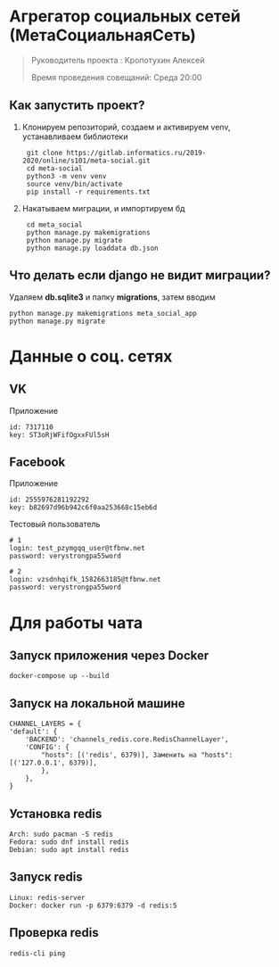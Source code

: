 # Агрегатор социальных сетей (МетаСоциальнаяСеть)

> Руководитель проекта : Кропотухин Алексей 
>
> Время проведения совещаний: Среда 20:00


## Как запустить проект?

1. Клонируем репозиторий, создаем и активируем venv, устанавливаем библиотеки

        git clone https://gitlab.informatics.ru/2019-2020/online/s101/meta-social.git
        cd meta-social
        python3 -m venv venv
        source venv/bin/activate
        pip install -r requirements.txt

2. Накатываем миграции, и импортируем бд

        cd meta_social
        python manage.py makemigrations
        python manage.py migrate
        python manage.py loaddata db.json


## Что делать если django не видит миграции?

Удаляем **db.sqlite3** и папку **migrations**, затем вводим

    python manage.py makemigrations meta_social_app
    python manage.py migrate


# Данные о соц. сетях

## VK

Приложение

    id: 7317110
    key: ST3oRjWFifOgxxFUl5sH

## Facebook

Приложение

    id: 2555976281192292
    key: b82697d96b942c6f0aa253668c15eb6d

Тестовый пользователь

    # 1
    login: test_pzymgqq_user@tfbnw.net
    password: verystrongpa55word
    
    # 2
    login: vzsdnhqifk_1582663185@tfbnw.net
    password: verystrongpa55word

# Для работы чата

## Запуск приложения через Docker
    docker-compose up --build

## Запуск на локальной машине
    CHANNEL_LAYERS = {
    'default': {
        'BACKEND': 'channels_redis.core.RedisChannelLayer',
        'CONFIG': {
            "hosts": [('redis', 6379)], Заменить на "hosts": [('127.0.0.1', 6379)],
            },
        },
    }

## Установка redis
    Arch: sudo pacman -S redis
    Fedora: sudo dnf install redis
    Debian: sudo apt install redis

## Запуск redis
    Linux: redis-server
    Docker: docker run -p 6379:6379 -d redis:5

## Проверка redis
    redis-cli ping
